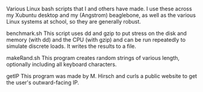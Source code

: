 Various Linux bash scripts that I and others have made. I use these across my Xubuntu desktop 
and my (Angstrom) beaglebone, as well as the various Linux systems at school, so they are 
generally robust.

benchmark.sh
This script uses dd and gzip to put stress on the disk and memory (with dd) and the CPU (with gzip)
and can be run repeatedly to simulate discrete loads. It writes the results to a file.

makeRand.sh
This program creates random strings of various length, optionally including all keyboard characters.

getIP
This program was made by M. Hirsch and curls a public website to get the user's outward-facing IP.
